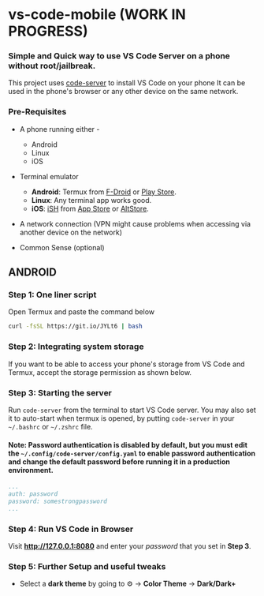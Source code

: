 # vs-code-mobile (WORK IN PROGRESS)

### Simple and Quick way to use VS Code Server on a phone without root/jailbreak.

This project uses [code-server](https://github.com/cdr/code-server/) to install VS Code on your phone
It can be used in the phone's browser or any other device on the same network.  

### Pre-Requisites

- A phone running either - 
  - Android
  - Linux
  - iOS

- Terminal emulator 
  - **Android**: Termux from [F-Droid](https://f-droid.org/en/packages/com.termux/) or [Play Store](https://play.google.com/store/apps/details?id=com.termux).
  - **Linux**: Any terminal app works good.
  - **iOS**: [iSH](https://ish.app) from [App Store](https://apps.apple.com/us/app/ish-shell/id1436902243) or [AltStore](https://ish.app/altstore).

- A network connection (VPN might cause problems when accessing via another device on the network)
- Common Sense (optional)

## ANDROID

### Step 1: One liner script

Open Termux and paste the command below

```bash
curl -fsSL https://git.io/JYLt6 | bash
```

### Step 2: Integrating system storage

If you want to be able to access your phone's storage from VS Code and Termux, accept the storage permission as shown below.



### Step 3: Starting the server

Run `code-server` from the terminal to start VS Code server. You may also set it to auto-start when termux is opened, by putting `code-server` in your `~/.bashrc` or `~/.zshrc` file.

#### Note: Password authentication is disabled by default, but you must edit the `~/.config/code-server/config.yaml` to enable password authentication and change the default password before running it in a production environment.

```yaml
...
auth: password
password: somestrongpassword 
...
```

### Step 4: Run VS Code in Browser

Visit **http://127.0.0.1:8080** and enter your _password_ that you set in **Step 3**.

### Step 5: Further Setup and useful tweaks

 - Select a **dark theme** by going to  ⚙️  -> **Color Theme** -> **Dark/Dark+**
